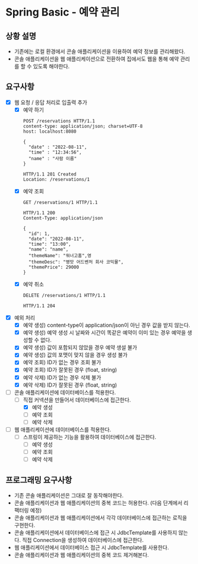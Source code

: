 # Spring Basic - 예약 관리

## 상황 설명

- 기존에는 로컬 환경에서 콘솔 애플리케이션을 이용하여 예약 정보를 관리해왔다.
- 콘솔 애플리케이션을 웹 애플리케이션으로 전환하여 집에서도 웹을 통해 예약 관리를 할 수 있도록 해야한다.

## 요구사항

- [X] 웹 요청 / 응답 처리로 입출력 추가
    - [X] 예약 하기
      ```
      POST /reservations HTTP/1.1
      content-type: application/json; charset=UTF-8
      host: localhost:8080
      
      {
        "date" : "2022-08-11",
        "time" : "12:34:56",
        "name" : "사람 이름"
      }
      ```
      ```
      HTTP/1.1 201 Created
      Location: /reservations/1
      ```
    - [X] 예약 조회
      ```
      GET /reservations/1 HTTP/1.1
      ```
      ```
      HTTP/1.1 200 
      Content-Type: application/json
      
      {
        "id": 1,
        "date": "2022-08-11",
        "time": "13:00",
        "name": "name",
        "themeName": "워너고홈",영
        "themeDesc": "병맛 어드벤처 회사 코믹물",
        "themePrice": 29000
      }
      ```
    - [X] 예약 취소
      ```
      DELETE /reservations/1 HTTP/1.1
      ```
      ```
      HTTP/1.1 204 
      ```
- [X] 예외 처리
    - [X] 예약 생성) content-type이 application/json이 아닌 경우 값을 받지 않는다.
    - [X] 예약 생성) 예약 생성 시 날짜와 시간이 똑같은 예약이 이미 있는 경우 예약을 생성할 수 없다.
    - [X] 예약 생성) 값이 포함되지 않았을 경우 예약 생설 불가
    - [X] 예약 생성) 값의 포맷이 맞지 않을 경우 생성 불가
    - [X] 예약 조회) ID가 없는 경우 조회 불가
    - [X] 예약 조회) ID가 잘못된 경우 (float, string)
    - [X] 예약 삭제) ID가 없는 경우 삭제 불가
    - [X] 예약 삭제) ID가 잘못된 경우 (float, string)
- [ ] 콘솔 애플리케이션에 데이터베이스를 적용한다.
    - [ ] 직접 커넥션을 만들어서 데이터베이스에 접근한다.
        - [X] 예약 생성
        - [ ] 예약 조회
        - [ ] 예약 삭제
- [ ] 웹 애플리케이션에 데이터베이스를 적용한다.
    -  [ ] 스프링이 제공하는 기능을 활용하여 데이터베이스에 접근한다.
        - [ ] 예약 생성
        - [ ] 예약 조회
        - [ ] 예약 삭제

## 프로그래밍 요구사항

- 기존 콘솔 애플리케이션은 그대로 잘 동작해야한다.
- 콘솔 애플리케이션과 웹 애플리케이션의 중복 코드는 허용한다. (다음 단계에서 리팩터링 예정)
- 콘솔 애플리케이션과 웹 애플리케이션에서 각각 데이터베이스에 접근하는 로직을 구현한다.
- 콘솔 애플리케이션에서 데이터베이스에 접근 시 JdbcTemplate를 사용하지 않는다. 직접 Connection을 생성하여 데이터베이스에 접근한다.
- 웹 애플리케이션에서 데이터베이스 접근 시 JdbcTemplate를 사용한다.
- 콘솔 애플리케이션과 웹 애플리케이션의 중복 코드 제거해본다.
